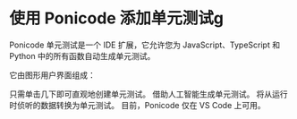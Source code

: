 # 使用 Ponicode 添加单元测试g

Ponicode 单元测试是一个 IDE 扩展，它允许您为 JavaScript、TypeScript 和 Python 中的所有函数自动生成单元测试。

它由图形用户界面组成：

只需单击几下即可直观地创建单元测试。
借助人工智能生成单元测试。
将从运行时侦听的数据转换为单元测试。
目前，Ponicode 仅在 VS Code 上可用。